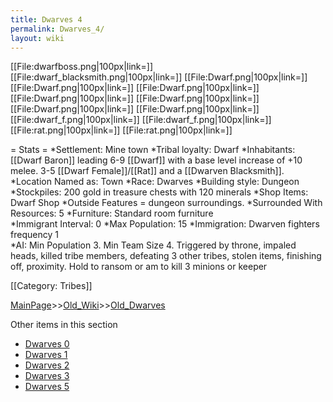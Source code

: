 ```yaml
---
title: Dwarves 4
permalink: Dwarves_4/
layout: wiki
---
```

[[File:dwarfboss.png|100px|link=]]
[[File:dwarf_blacksmith.png|100px|link=]]
[[File:Dwarf.png|100px|link=]]
[[File:Dwarf.png|100px|link=]]
[[File:Dwarf.png|100px|link=]]
[[File:Dwarf.png|100px|link=]]
[[File:Dwarf.png|100px|link=]]
[[File:Dwarf.png|100px|link=]]
[[File:Dwarf.png|100px|link=]]
[[File:dwarf_f.png|100px|link=]]
[[File:dwarf_f.png|100px|link=]]
[[File:rat.png|100px|link=]]
[[File:rat.png|100px|link=]]

= Stats =
*Settlement: Mine town
*Tribal loyalty: Dwarf
*Inhabitants: [[Dwarf Baron]] leading 6-9 [[Dwarf]] with a base level increase of +10 melee. 3-5 [[Dwarf Female]]/[[Rat]] and a [[Dwarven Blacksmith]].
*Location Named as: Town
*Race: Dwarves
*Building style: Dungeon
*Stockpiles: 200 gold in treasure chests with 120 minerals
*Shop Items: Dwarf Shop
*Outside Features = dungeon surroundings.
*Surrounded With Resources: 5
*Furniture: Standard room furniture  
*Immigrant Interval: 0
*Max Population: 15
*Immigration: Dwarven fighters frequency 1  
*AI: Min Population 3. Min Team Size 4. Triggered by throne, impaled heads, killed tribe members, defeating 3 other tribes, stolen items, finishing off, proximity. Hold to ransom or am to kill 3 minions or keeper 

[[Category: Tribes]]

[MainPage](/keeperrl_wiki/ "wikilink")>>[Old_Wiki](/keeperrl_wiki/Old_Wiki "wikilink")>>[Old_Dwarves](/keeperrl_wiki/Old_Dwarves "wikilink")

Other items in this section
-    [Dwarves 0](/keeperrl_wiki/Dwarves_0 "wikilink")
-    [Dwarves 1](/keeperrl_wiki/Dwarves_1 "wikilink")
-    [Dwarves 2](/keeperrl_wiki/Dwarves_2 "wikilink")
-    [Dwarves 3](/keeperrl_wiki/Dwarves_3 "wikilink")
-    [Dwarves 5](/keeperrl_wiki/Dwarves_5 "wikilink")
